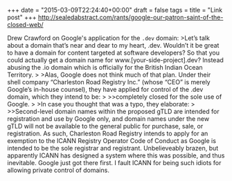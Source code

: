 +++
date = "2015-03-09T22:24:40+00:00"
draft = false
tags = 
title = "Link post"
+++
http://sealedabstract.com/rants/google-our-patron-saint-of-the-closed-web/

Drew Crawford on Google's application for the `.dev` domain: >Let’s talk about a domain that’s near and dear to my heart, .dev. Wouldn’t it be great to have a domain for content targeted at software developers? So that you could actually get a domain name for www.[your-side-project].dev? Instead abusing the .io domain which is officially for the British Indian Ocean Territory. > >Alas, Google does not think much of that plan. Under their shell company “Charleston Road Registry Inc.” (whose “CEO” is merely Google’s in-house counsel), they have applied for control of the .dev domain, which they intend to be: > >>completely closed for the sole use of Google. > >In case you thought that was a typo, they elaborate: > >>Second-level domain names within the proposed gTLD are intended for registration and use by Google only, and domain names under the new gTLD will not be available to the general public for purchase, sale, or registration. As such, Charleston Road Registry intends to apply for an exemption to the ICANN Registry Operator Code of Conduct as Google is intended to be the sole registrar and registrant. Unbelieveably brazen, but apparently ICANN has designed a system where this was possible, and thus inevitable. Google just got there first. I fault ICANN for being such idiots for allowing private control of domains.
